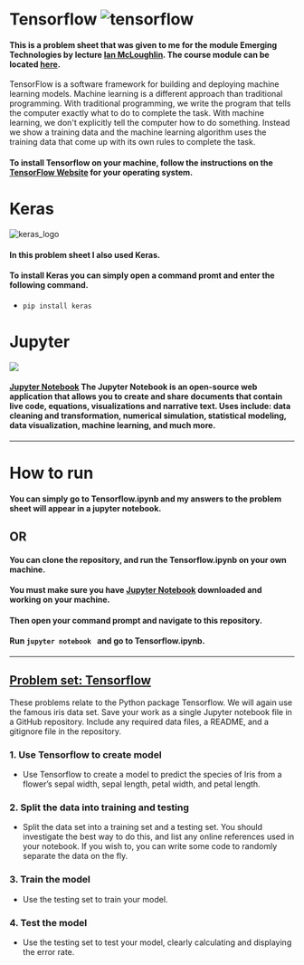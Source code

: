 # Tensorflow ![tensorflow](https://user-images.githubusercontent.com/14197773/33085713-64ad2696-cedd-11e7-830d-2eb5bc1a017d.png)

#### This is a problem sheet that was given to me for the module Emerging Technologies by lecture [Ian McLoughlin](https://ianmcloughlin.github.io/). The course module can be located [here](https://emerging-technologies.github.io/).
TensorFlow is a software framework for building and deploying machine learning models. Machine learning is a different approach than traditional programming. With traditional programming, we write the program that tells the computer exactly what to do to complete the task. With machine learning, we don't explicitly tell the computer how to do something. Instead we show a training data and the machine learning algorithm uses the training data that come up with its own rules to complete the task.

#### To install Tensorflow on your machine, follow the instructions on the [TensorFlow Website](https://www.tensorflow.org/install/) for your operating system.

# Keras 
![keras_logo](https://user-images.githubusercontent.com/14197773/33085794-a86cef1a-cedd-11e7-99f5-cc359e18ef26.jpg)

#### In this problem sheet I also used Keras.
#### To install Keras you can simply open a command promt and enter the following command.
* ```pip install keras```

# Jupyter
![](https://user-images.githubusercontent.com/22341150/33095125-73d0aedc-cefa-11e7-964e-13828fce0c59.png)


#### [Jupyter Notebook](http://jupyter.org/) The Jupyter Notebook is an open-source web application that allows you to create and share documents that contain live code, equations, visualizations and narrative text. Uses include: data cleaning and transformation, numerical simulation, statistical modeling, data visualization, machine learning, and much more.
---

# How to run

#### You can simply go to Tensorflow.ipynb and my answers to the problem sheet will appear in a jupyter notebook.
OR 
---
#### You can clone the repository, and run the Tensorflow.ipynb on your own machine.
#### You must make sure you have [Jupyter Notebook](http://jupyter.org/install.html) downloaded and working on your machine.
#### Then open your command prompt and navigate to this repository.
#### Run ```jupyter notebook ``` and go to Tensorflow.ipynb.
---


## [Problem set: Tensorflow](https://emerging-technologies.github.io/problems/tensorflow.html)

These problems relate to the Python package Tensorflow. We will again use the famous iris data set. Save your work as a single Jupyter notebook file in a GitHub repository. Include any required data files, a README, and a gitignore file in the repository.

### 1. Use Tensorflow to create model

* Use Tensorflow to create a model to predict the species of Iris from a flower’s sepal width, sepal length, petal width, and petal length.

### 2. Split the data into training and testing

* Split the data set into a training set and a testing set. You should investigate the best way to do this, and list any online references used in your notebook. If you wish to, you can write some code to randomly separate the data on the fly.

### 3. Train the model

* Use the testing set to train your model.

### 4. Test the model

* Use the testing set to test your model, clearly calculating and displaying the error rate.
